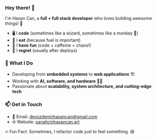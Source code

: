 ### Hey there! 👋

I'm Hasan Can, a **full + full stack developer** who loves building awesome things! 🚀

- 🖥️ I **code** (sometimes like a wizard, sometimes like a monkey 🐒)
- 🍕 I **eat** (because fuel is important)
- 🎉 I **have fun** (code + caffeine = chaos!)
- 🤦 I **regret** (usually after deploys)

### 🔧 What I Do
- Developing from **embedded systems** to **web applications** 🏗️
- Working with **AI, software, and hardware** 🤖💾
- Passionate about **scalability, system architecture, and cutting-edge tech**

### 📫 Get in Touch
- 📩 Email: devozdemirhasancan@gmail.com
- 🌐 Website: [sanaticinhasancan.art](https://sanaticinhasancan.art)

🔥 Fun Fact: Sometimes, I refactor code just to feel something. 😅

